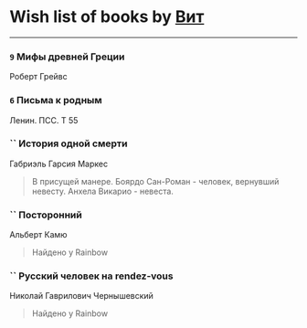 # Wish list of books by [Вит](http://vk.com/id300273923)
---

### `9` Мифы древней Греции
Роберт Грейвс

### `6` Письма к родным
Ленин. ПСС. Т 55

### `` История одной смерти
Габриэль Гарсия Маркес
> В присущей манере.
> Боярдо Сан-Роман - человек, вернувший невесту.
> Анхела Викарио - невеста.

### `` Посторонний
Альберт Камю
> Найдено у Rainbow

### `` Русский человек на rendez-vous
Николай Гаврилович Чернышевский
> Найдено у Rainbow

